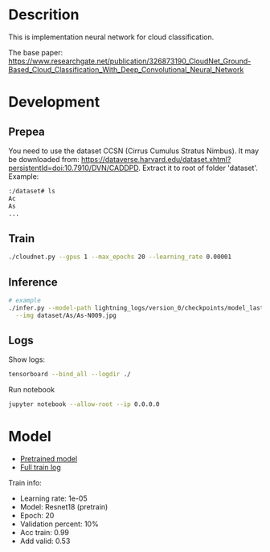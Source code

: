 # Descrition

This is implementation neural network for cloud classification.

The base paper: https://www.researchgate.net/publication/326873190_CloudNet_Ground-Based_Cloud_Classification_With_Deep_Convolutional_Neural_Network

# Development

## Prepea

You need to use the dataset CCSN (Cirrus Cumulus Stratus Nimbus).
It may be downloaded from: 
https://dataverse.harvard.edu/dataset.xhtml?persistentId=doi:10.7910/DVN/CADDPD.
Extract it to root of folder 'dataset'.
Example:

```bash
:/dataset# ls
Ac
As
...
```

## Train

```bash
./cloudnet.py --gpus 1 --max_epochs 20 --learning_rate 0.00001
```

## Inference

```bash
# example
./infer.py --model-path lightning_logs/version_0/checkpoints/model_last.onnx \
  --img dataset/As/As-N009.jpg
```

## Logs

Show logs:

```bash
tensorboard --bind_all --logdir ./
```

Run notebook

```bash
jupyter notebook --allow-root --ip 0.0.0.0
```

# Model

- [Pretrained model](https://disk.yandex.ru/d/P0G4jV4S5AFgkA)
- [Full train log](https://disk.yandex.ru/d/GGF0UJaOyvJUKw)

Train info:

- Learning rate: 1e-05
- Model: Resnet18 (pretrain)
- Epoch: 20
- Validation percent: 10%
- Acc train: 0.99
- Add valid: 0.53
